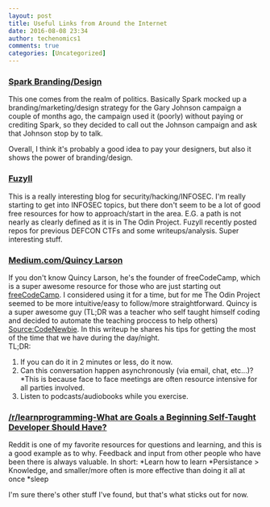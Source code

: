 ```yaml
---
layout: post
title: Useful Links from Around the Internet
date: 2016-08-08 23:34
author: techenomics1
comments: true
categories: [Uncategorized]
---
```


### [Spark Branding/Design](http://stickquarterly.com/gary/)
This one comes from the realm of politics.  Basically Spark mocked up a branding/marketing/design strategy for the Gary Johnson campaign a couple of months ago, the campaign used it (poorly) without paying or crediting Spark, so they decided to call out the Johnson campaign and ask that Johnson stop by to talk.  

Overall, I think it's probably a good idea to pay your designers, but also it shows the power of branding/design.  

### [Fuzyll](http://fuzyll.com/)
This is a really interesting blog for security/hacking/INFOSEC.  I'm really starting to get into INFOSEC topics, but there don't seem to be a lot of good free resources for how to approach/start in the area.  E.G. a path is not nearly as clearly defined as it is in The Odin Project.  Fuzyll recently posted repos for previous DEFCON CTFs and some writeups/analysis.  Super interesting stuff.  

### [Medium.com/Quincy Larson](https://medium.freecodecamp.com/i-hack-time-6d3a32193c9?mc_cid=2cf55638c0&mc_eid=1de4a643d0#.wdazafph2)
If you don't know Quincy Larson, he's the founder of freeCodeCamp, which is a super awesome resource for those who are just starting out [freeCodeCamp](https://www.freecodecamp.com).  I considered using it for a time, but for me The Odin Project seemed to be more intuitive/easy to follow/more straightforward.  Quincy is a super awesome guy (TL;DR was a teacher who self taught himself coding and decided to automate the teaching proccess to help others) [Source:CodeNewbie](http://www.codenewbie.org/podcast/free-code-camp).  In this writeup he shares his tips for getting the most of the time that we have during the day/night.  
TL;DR:
1.  If you can do it in 2 minutes or less, do it now.  
2.  Can this conversation happen asynchronously (via email, chat, etc...)?
	*This is because face to face meetings are often resource intensive for all parties involved.
3.  Listen to podcasts/audiobooks while you exercise.  

### [/r/learnprogramming-What are Goals a Beginning Self-Taught Developer Should Have?](https://www.reddit.com/r/learnprogramming/comments/4vr2of/what_are_some_goals_a_beginning_selftaught/?sort=top)
Reddit is one of my favorite resources for questions and learning, and this is a good example as to why.  Feedback and input from other people who have been there is always valuable.  In short:
*Learn how to learn
*Persistance > Knowledge, and smaller/more often is more effective than doing it all at once
*sleep

I'm sure there's other stuff I've found, but that's what sticks out for now.  

